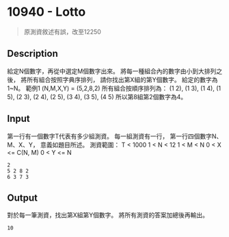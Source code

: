 # 10940 - Lotto
>原測資敘述有誤，改至12250

## Description
給定N個數字，再從中選定M個數字出來。
將每一種組合內的數字由小到大排列之後，
將所有組合按照字典序排列，
請你找出第X組的第Y個數字。
給定的數字為1~N。
範例1 (N,M,X,Y) = (5,2,8,2)
所有組合按順序排列為：
    (1 2), (1 3), (1 4), (1 5), (2 3),
    (2 4), (2 5), (3 4), (3 5), (4 5)
所以第8組第2個數字為4。

## Input
第一行有一個數字T代表有多少組測資。
每一組測資有一行，
第一行四個數字N、M、X、Y，
意義如題目所述。
測資範圍：
T < 1000
1 < N < 12
1 < M < N
0 < X <= C(N, M)
0 < Y <= N
```
2
5 2 8 2
6 3 7 3
```

## Output
對於每一筆測資，找出第X組第Y個數字。
將所有測資的答案加總後再輸出。
```
10
```
